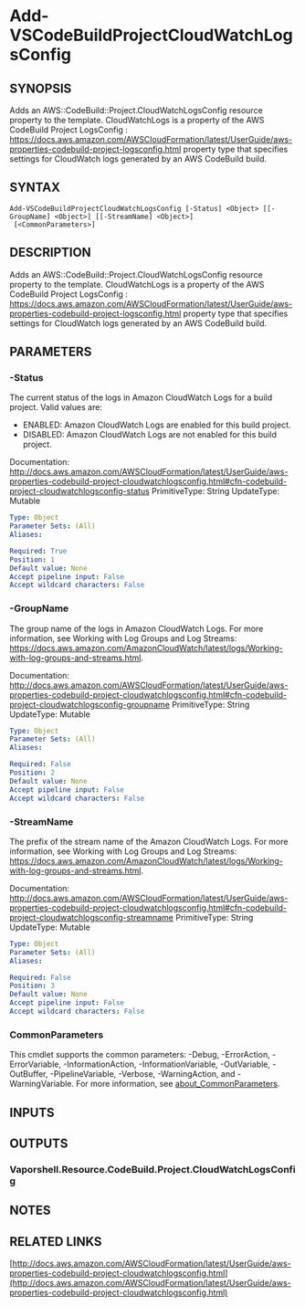 # Add-VSCodeBuildProjectCloudWatchLogsConfig

## SYNOPSIS
Adds an AWS::CodeBuild::Project.CloudWatchLogsConfig resource property to the template.
CloudWatchLogs is a property of the AWS CodeBuild Project LogsConfig : https://docs.aws.amazon.com/AWSCloudFormation/latest/UserGuide/aws-properties-codebuild-project-logsconfig.html property type that specifies settings for CloudWatch logs generated by an AWS CodeBuild build.

## SYNTAX

```
Add-VSCodeBuildProjectCloudWatchLogsConfig [-Status] <Object> [[-GroupName] <Object>] [[-StreamName] <Object>]
 [<CommonParameters>]
```

## DESCRIPTION
Adds an AWS::CodeBuild::Project.CloudWatchLogsConfig resource property to the template.
CloudWatchLogs is a property of the AWS CodeBuild Project LogsConfig : https://docs.aws.amazon.com/AWSCloudFormation/latest/UserGuide/aws-properties-codebuild-project-logsconfig.html property type that specifies settings for CloudWatch logs generated by an AWS CodeBuild build.

## PARAMETERS

### -Status
The current status of the logs in Amazon CloudWatch Logs for a build project.
Valid values are:
+  ENABLED: Amazon CloudWatch Logs are enabled for this build project.
+  DISABLED: Amazon CloudWatch Logs are not enabled for this build project.

Documentation: http://docs.aws.amazon.com/AWSCloudFormation/latest/UserGuide/aws-properties-codebuild-project-cloudwatchlogsconfig.html#cfn-codebuild-project-cloudwatchlogsconfig-status
PrimitiveType: String
UpdateType: Mutable

```yaml
Type: Object
Parameter Sets: (All)
Aliases:

Required: True
Position: 1
Default value: None
Accept pipeline input: False
Accept wildcard characters: False
```

### -GroupName
The group name of the logs in Amazon CloudWatch Logs.
For more information, see Working with Log Groups and Log Streams: https://docs.aws.amazon.com/AmazonCloudWatch/latest/logs/Working-with-log-groups-and-streams.html.

Documentation: http://docs.aws.amazon.com/AWSCloudFormation/latest/UserGuide/aws-properties-codebuild-project-cloudwatchlogsconfig.html#cfn-codebuild-project-cloudwatchlogsconfig-groupname
PrimitiveType: String
UpdateType: Mutable

```yaml
Type: Object
Parameter Sets: (All)
Aliases:

Required: False
Position: 2
Default value: None
Accept pipeline input: False
Accept wildcard characters: False
```

### -StreamName
The prefix of the stream name of the Amazon CloudWatch Logs.
For more information, see Working with Log Groups and Log Streams: https://docs.aws.amazon.com/AmazonCloudWatch/latest/logs/Working-with-log-groups-and-streams.html.

Documentation: http://docs.aws.amazon.com/AWSCloudFormation/latest/UserGuide/aws-properties-codebuild-project-cloudwatchlogsconfig.html#cfn-codebuild-project-cloudwatchlogsconfig-streamname
PrimitiveType: String
UpdateType: Mutable

```yaml
Type: Object
Parameter Sets: (All)
Aliases:

Required: False
Position: 3
Default value: None
Accept pipeline input: False
Accept wildcard characters: False
```

### CommonParameters
This cmdlet supports the common parameters: -Debug, -ErrorAction, -ErrorVariable, -InformationAction, -InformationVariable, -OutVariable, -OutBuffer, -PipelineVariable, -Verbose, -WarningAction, and -WarningVariable. For more information, see [about_CommonParameters](http://go.microsoft.com/fwlink/?LinkID=113216).

## INPUTS

## OUTPUTS

### Vaporshell.Resource.CodeBuild.Project.CloudWatchLogsConfig
## NOTES

## RELATED LINKS

[http://docs.aws.amazon.com/AWSCloudFormation/latest/UserGuide/aws-properties-codebuild-project-cloudwatchlogsconfig.html](http://docs.aws.amazon.com/AWSCloudFormation/latest/UserGuide/aws-properties-codebuild-project-cloudwatchlogsconfig.html)

